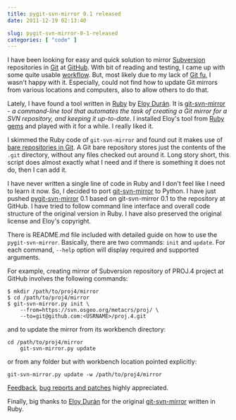```yaml
---
title: pygit-svn-mirror 0.1 released
date: 2011-12-19 02:13:40

slug: pygit-svn-mirror-0-1-released
categories: [ "code" ]
---
```


I have been looking for easy and quick solution to mirror [Subversion](http://subversion.apache.org/) repositories in [Git](http://git-scm.com/) at [GitHub](http://github.com). With bit of reading and testing, I came up with some quite usable [workflow](http://trac.osgeo.org/gdal/wiki/UsingGitToMaintainGDALWorkflow). But, most likely due to my lack of [Git fu](http://progit.org/), I wasn't happy with it. Especially, could not find how to update Git mirrors from various locations and computers, also to allow others to do that.


Lately, I have found a tool written in [Ruby](http://www.ruby-lang.org/) by [Eloy Durán](https://github.com/alloy). It is [git-svn-mirror](https://github.com/alloy/git-svn-mirror/) - _a command-line tool that automates the task of creating a Git mirror for a SVN repository, and keeping it up-to-date_. I installed Eloy's tool from [Ruby gems](https://rubygems.org/gems/git-svn-mirror) and played with it for a while. I really liked it.


I skimmed the Ruby code of `git-svn-mirror` and found out it makes use of [bare repositories in Git](http://schacon.github.com/git/user-manual.html). A Git bare repository stores just the contents of the `.git` directory, without any files checked out around it. Long story short, this script does almost exactly what I need and if there is something it does not do, then I can add it.


I have never written a single line of code in Ruby and I don't feel like I need to learn it now. So, I decided to port [git-svn-mirror](https://github.com/alloy/git-svn-mirror/) to Python. I have just pushed [pygit-svn-mirror](https://github.com/mloskot/pygit-svn-mirror) 0.1 based on git-svn-mirror 0.1 to the repository at GitHub. I have tried to follow command line interface and overall code structure of the original version in Ruby. I have also preserved the original license and Eloy's copyright.


There is README.md file included with detailed guide on how to use the `pygit-svn-mirror`. Basically, there are two commands: `init` and `update`. For each command, `--help` option will display required and supported arguments.


For example, creating mirror of Subversion repository of PROJ.4 project at GitHub involves the following commands:


```
$ mkdir /path/to/proj4/mirror
$ cd /path/to/proj4/mirror
$ git-svn-mirror.py init \
    --from=https://svn.osgeo.org/metacrs/proj/ \
    --to=git@github.com:<USRNAME>/proj.4.git
```


and to update the mirror from its workbench directory:

    
```
cd /path/to/proj4/mirror
    git-svn-mirror.py update
```


or from any folder but with workbench location pointed explicitly:
    
    
```
git-svn-mirror.py update -w /path/to/proj4/mirror
```


[Feedback](/contact), [bug reports and patches](https://github.com/mloskot/pygit-svn-mirror/issues) highly appreciated.


Finally, big thanks to [Eloy Durán](https://github.com/alloy) for the original [git-svn-mirror](https://github.com/alloy/git-svn-mirror/) written in Ruby.
